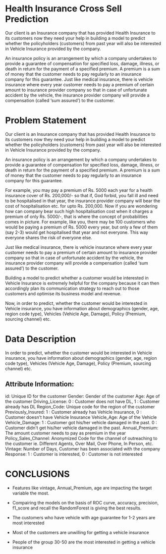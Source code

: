 
# Health Insurance Cross Sell Prediction
Our client is an Insurance company that has provided Health Insurance to its customers now they need your help in building a model to predict whether the policyholders (customers) from past year will also be interested in Vehicle Insurance provided by the company.

An insurance policy is an arrangement by which a company undertakes to provide a guarantee of compensation for specified loss, damage, illness, or death in return for the payment of a specified premium. A premium is a sum of money that the customer needs to pay regularly to an insurance company for this guarantee. Just like medical insurance, there is vehicle insurance where every year customer needs to pay a premium of certain amount to insurance provider company so that in case of unfortunate accident by the vehicle, the insurance provider company will provide a compensation (called ‘sum assured’) to the customer.

# Problem Statement

Our client is an Insurance company that has provided Health Insurance to its customers now they need your help in building a model to predict whether the policyholders (customers) from past year will also be interested in Vehicle Insurance provided by the company.

An insurance policy is an arrangement by which a company undertakes to provide a guarantee of compensation for specified loss, damage, illness, or death in return for the payment of a specified premium. A premium is a sum of money that the customer needs to pay regularly to an insurance company for this guarantee.

For example, you may pay a premium of Rs. 5000 each year for a health insurance cover of Rs. 200,000/- so that if, God forbid, you fall ill and need to be hospitalised in that year, the insurance provider company will bear the cost of hospitalisation etc. for upto Rs. 200,000. Now if you are wondering how can company bear such high hospitalisation cost when it charges a premium of only Rs. 5000/-, that is where the concept of probabilities comes in picture. For example, like you, there may be 100 customers who would be paying a premium of Rs. 5000 every year, but only a few of them (say 2-3) would get hospitalised that year and not everyone. This way everyone shares the risk of everyone else.

Just like medical insurance, there is vehicle insurance where every year customer needs to pay a premium of certain amount to insurance provider company so that in case of unfortunate accident by the vehicle, the insurance provider company will provide a compensation (called ‘sum assured’) to the customer.

Building a model to predict whether a customer would be interested in Vehicle Insurance is extremely helpful for the company because it can then accordingly plan its communication strategy to reach out to those customers and optimise its business model and revenue.

Now, in order to predict, whether the customer would be interested in Vehicle insurance, you have information about demographics (gender, age, region code type), Vehicles (Vehicle Age, Damage), Policy (Premium, sourcing channel) etc.



# Data Description

In order to predict, whether the customer would be interested in Vehicle insurance, you have information about demographics (gender, age, region code type), Vehicles (Vehicle Age, Damage), Policy (Premium, sourcing channel) etc.
 
## Attribute Information:
id: Unique ID for the customer
Gender: Gender of the customer
Age: Age of the customer
Driving_License: 0 : Customer does not have DL, 1 : Customer already has DL
Region_Code: Unique code for the region of the customer
Previously_Insured: 1 : Customer already has Vehicle Insurance, 0 : Customer doesn't have Vehicle Insurance
Vehicle_Age: Age of the Vehicle
Vehicle_Damage: 1 : Customer got his/her vehicle damaged in the past. 0 : Customer didn't get his/her vehicle damaged in the past.
Annual_Premium: The amount customer needs to pay as premium in the year
Policy_Sales_Channel: Anonymized Code for the channel of outreaching to the customer ie. Different Agents, Over Mail, Over Phone, In Person, etc.
Vintage: Number of Days, Customer has been associated with the company
Response: 1 : Customer is interested, 0 : Customer is not interested


# CONCLUSIONS

* Features like vintage, Annual_Premium, age are impacting the target variable the most.

* Compairing the models on the basis of ROC curve, accuracy, precision, f1_score and recall the RandomForest is giving the best results.

* The customers who have vehicle with age guarantee for 1-2 years are most interested

* Most of the customers are unwilling for getting a vehicle insurance

* People of the group 30-50 are the most interested in getting a vehicle insurance